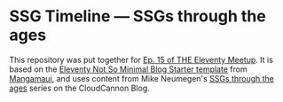 # SSG Timeline — SSGs through the ages

This repository was put together for [Ep. 15 of THE Eleventy Meetup](https://11tymeetup.dev/events/ep-15-intelligent-indexing-and-now-pages/). It is based on the [Eleventy Not So Minimal Blog Starter template](https://github.com/Mangamaui/eleventy-not-so-minimal-blog-starter) from [Mangamaui](https://github.com/Mangamaui), and uses content from Mike Neumegen's [SSGs through the ages](https://cloudcannon.com/blog/ssg-history-1-before-jekyll/) series on the CloudCannon Blog.
